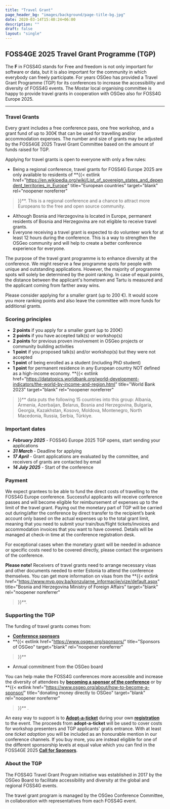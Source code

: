 ```yaml
---
title: "Travel Grant"
page_header_bg: "images/background/page-title-bg.jpg"
date: 2020-03-14T15:40:24+06:00
description: ""
draft: false
layout: "single"
---
```


## FOSS4GE 2025 Travel Grant Programme (TGP)
The **F** in FOSS4G stands for Free and freedom is not only important for software
or data, but it is also important for the community in which everybody can freely
participate. For years OSGeo has provided a Travel Grant Programme (TGP) for
its conferences to increase the accessibility and diversity of FOSS4G events.
The Mostar local organising committee is happy to provide travel grants in
cooperation with OSGeo also for FOSS4G Europe 2025.

<!--center>
    <a href=""
        class="btn btn-primary btn-lg"
        target="blank" rel="noopener noreferrer"
        style="padding:32px;margin-top:30px;margin-bottom:30px">
        <img src="https://2024.europe.foss4g.org/images/icon/form-icon.png" alt="TGP application form">
    <span>Submit a TGP application</span></a>
</center-->
<hr>

### Travel Grants
Every grant includes a free conference pass, one free workshop, and a grant
fund of up to 300€ that can be used for travelling and/or accommodation expenses.
The number and size of grants may be adjusted by the FOSS4GE 2025
Travel Grant Committee based on the amount of funds raised for TGP.

Applying for travel grants is open to everyone with only a few rules:
- Being a regional conference, travel grants for FOSS4G Europe 2025 are only
available to residents of
**{{<
    extlink href="https://en.wikipedia.org/wiki/List_of_sovereign_states_and_dependent_territories_in_Europe"
    title="European countries"
    target="blank"
    rel="noopener noreferrer"
>}}**. This is a regional conference and
a chance to attract more Europeans to the free and open source community.
- Although Bosnia and Herzegovina is located in Europe, permanent residents of Bosnia and Herzegovina are not
eligible to receive travel grants.
- Everyone receiving a travel grant is expected to do volunteer work for at
least 12 hours during the conference. This is a way to strengthen the OSGeo
community and will help to create a better conference experience for everyone.

The purpose of the travel grant programme is to enhance diversity at the
conference. We might reserve a few programme spots for people with unique and
outstanding applications. However, the majority of programme spots will solely
be determined by the point ranking. In case of equal points, the distance
between the applicant's hometown and Tartu is measured and the applicant
coming from farther away wins.

Please consider applying for a smaller grant (up to 200 €). It would score you
more ranking points and also leave the committee with more funds for additional
grants.

### Scoring principles

- **2 points** if you apply for a smaller grant (up to 200€)
- **2 points** if you have accepted talk(s) or workshop(s)
- **2 points** for previous proven involvement in OSGeo projects or community
building activities
- **1 point** if you proposed talk(s) and/or workshop(s) but they were not accepted
- **1 point** of being enrolled as a student (including PhD student)
- **1 point** for permanent residence in any European country NOT defined as a
high-income economy.
**{{<
    extlink href="https://datatopics.worldbank.org/world-development-indicators/the-world-by-income-and-region.html"
    title="World Bank 2023"
    target="blank"
    rel="noopener noreferrer"
>}}**
data puts the following 15 countries into this group: Albania, Armenia,
Azerbaijan, Belarus, Bosnia and Herzegovina, Bulgaria, Georgia, Kazakhstan,
Kosovo, Moldova, Montenegro, North Macedonia, Russia, Serbia, Türkiye.

### Important dates
- **_February 2025_** - FOSS4G Europe 2025 TGP opens, start sending your applications
- **_31 March_** - Deadline for applying
- **_17 April_** - Grant applications are evaluated by the committee, and receivers
of grants are contacted by email
- **_14 July 2025_** - Start of the conference

### Payment
We expect grantees to  be able to fund the direct costs of travelling to the
FOSS4G Europe conference. Successful applicants will receive conference passes
and will become eligible for reimbursement of expenses up to the limit of the
travel grant. Paying out the monetary part of TGP will be carried out
during/after the conference by direct transfer to the recipient’s bank account
only based on the actual expenses up to the total grant limit, meaning that you
need to submit your train/bus/flight tickets/invoices and accommodation invoices
that you want to have covered. Details will be managed at check-in time at the
conference registration desk.

For exceptional cases when the monetary grant will be needed in advance or
specific costs need to be covered directly, please contact the organisers of
the conference.

**Please note!** Receivers of travel grants need to arrange necessary visas and
other documents needed to enter Estonia to attend the conference themselves.
You can get more information on visas from the
**{{<
    extlink href="https://www.mvp.gov.ba/konzularne_informacije/vize/default.aspx"
    title="Bosnia and Herzegovina Ministry of Foreign Affairs"
    target="blank"
    rel="noopener noreferrer"
>}}**.

### Supporting the TGP
The funding of travel grants comes from:
- [**Conference sponsors**](/sponsors/)
- **{{<
    extlink href="https://www.osgeo.org/sponsors/"
    title="Sponsors of OSGeo"
    target="blank"
    rel="noopener noreferrer"
>}}**
- Annual commitment from the  OSGeo board

You can help make the FOSS4G conferences more accessible and increase the
diversity of attendees by
[**becoming a sponsor of the conference**](/sponsors/call-for-sponsors/)
or by
**{{<
    extlink href="https://www.osgeo.org/about/how-to-become-a-sponsor/"
    title="donating money directly to OSGeo"
    target="blank"
    rel="noopener noreferrer"
>}}** .

An easy way to support is to
[**Adopt-a-ticket**](/registration/adopt-a-ticket/) during your own
[**registration**](/registration/) to the event. The
proceeds from **adopt-a-ticket** will be used to cover costs
for workshop presenters and TGP applicants' gratis entrance. With at least one
_ticket adoption_ you will be included as an honourable mention in our
conference channels. If you buy more, you are instead eligible for one of the
different sponsorship levels at equal value which you can find in the FOSS4GE 2025
[**Call for Sponsors**](/sponsors/call-for-sponsors/).

### About the TGP
The FOSS4G Travel Grant Program initiative was established in 2017 by the OSGeo
Board to facilitate accessibility and diversity at the global and regional
FOSS4G events.

The travel grant program is managed by the OSGeo Conference Committee, in
collaboration with representatives from each FOSS4G event.

<!--hr>
<center>
    <a href=""
        class="btn btn-primary btn-lg"
        target="blank" rel="noopener noreferrer"
        style="padding:32px;margin-top:30px;margin-bottom:30px">
        <img src="https://2024.europe.foss4g.org/images/icon/form-icon.png" alt="TGP application form">
    <span>Submit a TGP application</span></a>
</center>
<hr-->
